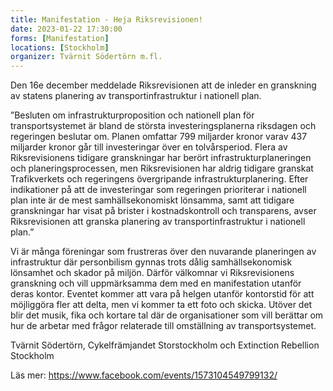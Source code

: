 ```yaml
---
title: Manifestation - Heja Riksrevisionen!
date: 2023-01-22 17:30:00
forms: [Manifestation]
locations: [Stockholm]
organizer: Tvärnit Södertörn m.fl. 
---
```

Den 16e december meddelade Riksrevisionen att de inleder en granskning av statens planering av transportinfrastruktur i nationell plan.

”Besluten om infrastrukturproposition och nationell plan för transportsystemet är bland de största investeringsplanerna riksdagen och regeringen beslutar om. Planen omfattar 799 miljarder kronor varav 437 miljarder kronor går till investeringar över en tolvårsperiod. Flera av Riksrevisionens tidigare granskningar har berört infrastrukturplaneringen och planeringsprocessen, men Riksrevisionen har aldrig tidigare granskat Trafikverkets och regeringens övergripande infrastrukturplanering. Efter indikationer på att de investeringar som regeringen prioriterar i nationell plan inte är de mest samhällsekonomiskt lönsamma, samt att tidigare granskningar har visat på brister i kostnadskontroll och transparens, avser Riksrevisionen att granska planering av transportinfrastruktur i nationell plan.”

Vi är många föreningar som frustreras över den nuvarande planeringen av infrastruktur där personbilism gynnas trots dålig samhällsekonomisk lönsamhet och skador på miljön. Därför välkomnar vi Riksrevisionens granskning och vill uppmärksamma dem med en manifestation utanför deras kontor. Eventet kommer att vara på helgen utanför kontorstid för att möjliggöra fler att delta, men vi kommer ta ett foto och skicka. Utöver det blir det musik, fika och kortare tal där de organisationer som vill berättar om hur de arbetar med frågor relaterade till omställning av transportsystemet.

Tvärnit Södertörn, Cykelfrämjandet Storstockholm och Extinction Rebellion Stockholm

Läs mer: https://www.facebook.com/events/1573104549799132/